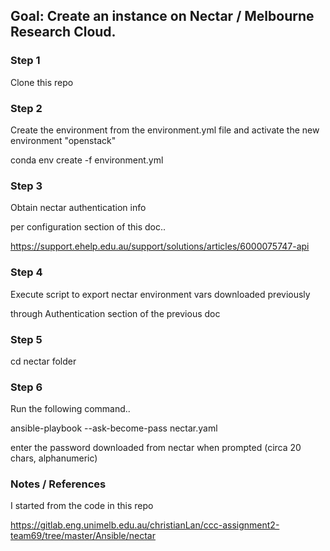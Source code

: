 ## Goal: Create an instance on Nectar / Melbourne Research Cloud. 

### Step 1 

Clone this repo

### Step 2

Create the environment from the environment.yml file and activate the new environment "openstack"

conda env create -f environment.yml

### Step 3

Obtain nectar authentication info 

per configuration section of this doc..

https://support.ehelp.edu.au/support/solutions/articles/6000075747-api

### Step 4

Execute script to export nectar environment vars downloaded previously 

through Authentication section of the previous doc

### Step 5

cd nectar folder

### Step 6 

Run the following command..

ansible-playbook --ask-become-pass nectar.yaml

enter the password downloaded from nectar when prompted (circa 20 chars, alphanumeric)

### Notes / References

I started from the code in this repo 

https://gitlab.eng.unimelb.edu.au/christianLan/ccc-assignment2-team69/tree/master/Ansible/nectar
